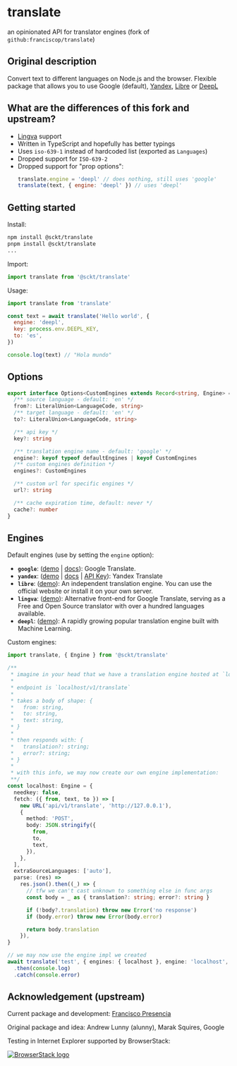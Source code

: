 # translate

an opinionated API for translator engines (fork of `github:franciscop/translate`)

## Original description

Convert text to different languages on Node.js and the browser. Flexible package that allows you to
use Google (default), [Yandex](https://translate.yandex.com/), [Libre](https://libretranslate.com/)
or [DeepL](https://www.deepl.com/en/translator)

## What are the differences of this fork and upstream?

- [Lingva](https://lingva.ml) support
- Written in TypeScript and hopefully has better typings
- Uses `iso-639-1` instead of hardcoded list (exported as `Languages`)
- Dropped support for `ISO-639-2`
- Dropped support for "prop options":
  ```js
  translate.engine = 'deepl' // does nothing, still uses 'google'
  translate(text, { engine: 'deepl' }) // uses 'deepl'
  ```

## Getting started

Install:

```bash
npm install @sckt/translate
pnpm install @sckt/translate
...
```

Import:

```js
import translate from '@sckt/translate'
```

Usage:

```js
import translate from 'translate'

const text = await translate('Hello world', {
  engine: 'deepl',
  key: process.env.DEEPL_KEY,
  to: 'es',
})

console.log(text) // "Hola mundo"
```

## Options

```ts
export interface Options<CustomEngines extends Record<string, Engine> = Record<string, Engine>> {
  /** source language - default: 'en' */
  from?: LiteralUnion<LanguageCode, string>
  /** target language - default: 'en' */
  to?: LiteralUnion<LanguageCode, string>

  /** api key */
  key?: string

  /** translation engine name - default: 'google' */
  engine?: keyof typeof defaultEngines | keyof CustomEngines
  /** custom engines definition */
  engines?: CustomEngines

  /** custom url for specific engines */
  url?: string

  /** cache expiration time, default: never */
  cache?: number
}
```

## Engines

Default engines (use by setting the `engine` option):

- **`google`**: ([demo](https://translate.google.com/) |
  [docs](https://cloud.google.com/translate/docs/)): Google Translate.
- **`yandex`**: ([demo](https://translate.yandex.com/) | [docs](https://tech.yandex.com/translate/)
  | [API Key](https://translate.yandex.com/developers/keys)): Yandex Translate
- **`libre`**: ([demo](https://libretranslate.com/)): An independent translation engine. You can use
  the official website or install it on your own server.
- **`lingva`**: ([demo](https://lingva.ml/)): Alternative front-end for Google Translate, serving as
  a Free and Open Source translator with over a hundred languages available.
- **`deepl`**: ([demo](https://www.deepl.com/en/translator)): A rapidly growing popular translation
  engine built with Machine Learning.

Custom engines:

```ts
import translate, { Engine } from '@sckt/translate'

/**
 * imagine in your head that we have a translation engine hosted at `localhost`,
 *
 * endpoint is `localhost/v1/translate`
 *
 * takes a body of shape: {
 *   from: string,
 *   to: string,
 *   text: string,
 * }
 *
 * then responds with: {
 *   translation?: string;
 *   error?: string;
 * }
 *
 * with this info, we may now create our own engine implementation:
 **/
const localhost: Engine = {
  needkey: false,
  fetch: ({ from, text, to }) => [
    new URL('api/v1/translate', 'http://127.0.0.1'),
    {
      method: 'POST',
      body: JSON.stringify({
        from,
        to,
        text,
      }),
    },
  ],
  extraSourceLanguages: ['auto'],
  parse: (res) =>
    res.json().then((_) => {
      // tfw we can't cast unknown to something else in func args
      const body = _ as { translation?: string; error?: string }

      if (!body?.translation) throw new Error('no response')
      if (body.error) throw new Error(body.error)

      return body.translation
    }),
}

// we may now use the engine impl we created
await translate('test', { engines: { localhost }, engine: 'localhost', from: 'auto' })
  .then(console.log)
  .catch(console.error)
```

## Acknowledgement (upstream)

Current package and development: [Francisco Presencia](https://francisco.io/)

Original package and idea: Andrew Lunny (alunny), Marak Squires, Google

Testing in Internet Explorer supported by BrowserStack:

[![BrowserStack logo](https://i.imgur.com/CuCuOkL.png)](https://browserstack.com/)
